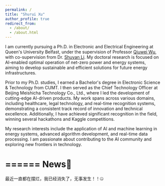 ```yaml
---
permalink: /
title: "Shurui Xu"
author_profile: true
redirect_from: 
  - /about/
  - /about.html
---
```


I am currently pursuing a Ph.D. in Electronic and Electrical Engineering at Queen's University Belfast, under the supervision of Professor [Qiuwei Wu](https://www.tbsi.edu.cn/english/2022/0224/c4998a55905/page.htm), with co-supervision from Dr. [Shuyan Li](https://shuyan98.github.io/). My doctoral research is focused on AI-enabled optimal operation of net-zero power and energy systems, aiming to develop sustainable and efficient solutions for future energy infrastructures.

Prior to my Ph.D. studies, I earned a Bachelor's degree in Electronic Science & Technology from CUMT. I then served as the Chief Technology Officer at Beijing Meishicha Technology Co., Ltd., where I led the development of cutting-edge AI-driven products. My work spans across various domains, including healthcare, legal technology, and real-time recognition systems, demonstrating a consistent track record of innovation and technical excellence. Additionally, I have achieved significant recognition in the field, winning several hackathons and Kaggle competitions.

My research interests include the application of AI and machine learning in energy systems, advanced algorithm development, and real-time data processing. I am passionate about contributing to the AI community and exploring new frontiers in technology.

======
News🌟
======
最近一直都在摆烂，我已经消失了，无事发生！！🤐
